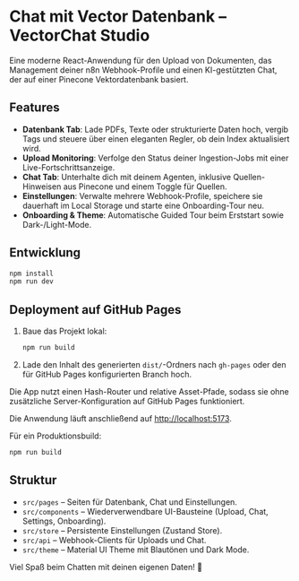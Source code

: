 # Chat mit Vector Datenbank – VectorChat Studio

Eine moderne React-Anwendung für den Upload von Dokumenten, das Management deiner n8n Webhook-Profile und einen KI-gestützten Chat, der auf einer Pinecone Vektordatenbank basiert.

## Features

- **Datenbank Tab**: Lade PDFs, Texte oder strukturierte Daten hoch, vergib Tags und steuere über einen eleganten Regler, ob dein Index aktualisiert wird.
- **Upload Monitoring**: Verfolge den Status deiner Ingestion-Jobs mit einer Live-Fortschrittsanzeige.
- **Chat Tab**: Unterhalte dich mit deinem Agenten, inklusive Quellen-Hinweisen aus Pinecone und einem Toggle für Quellen.
- **Einstellungen**: Verwalte mehrere Webhook-Profile, speichere sie dauerhaft im Local Storage und starte eine Onboarding-Tour neu.
- **Onboarding & Theme**: Automatische Guided Tour beim Erststart sowie Dark-/Light-Mode.

## Entwicklung

```bash
npm install
npm run dev
```


## Deployment auf GitHub Pages

1. Baue das Projekt lokal:

   ```bash
   npm run build
   ```

2. Lade den Inhalt des generierten `dist/`-Ordners nach `gh-pages` oder den für GitHub Pages konfigurierten Branch hoch.

Die App nutzt einen Hash-Router und relative Asset-Pfade, sodass sie ohne zusätzliche Server-Konfiguration auf GitHub Pages funktioniert.


Die Anwendung läuft anschließend auf [http://localhost:5173](http://localhost:5173).

Für ein Produktionsbuild:

```bash
npm run build
```

## Struktur

- `src/pages` – Seiten für Datenbank, Chat und Einstellungen.
- `src/components` – Wiederverwendbare UI-Bausteine (Upload, Chat, Settings, Onboarding).
- `src/store` – Persistente Einstellungen (Zustand Store).
- `src/api` – Webhook-Clients für Uploads und Chat.
- `src/theme` – Material UI Theme mit Blautönen und Dark Mode.

Viel Spaß beim Chatten mit deinen eigenen Daten! 💙

